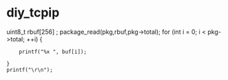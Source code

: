 # diy_tcpip

uint8_t rbuf[256] ;
    package_read(pkg,rbuf,pkg->total);
    for (int i = 0; i < pkg->total; ++i)
    {

        printf("%x ", buf[i]);
        
    }
    printf("\r\n");